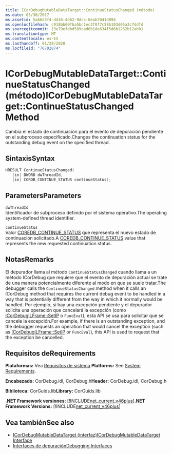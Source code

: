 ```yaml
---
title: ICorDebugMutableDataTarget::ContinueStatusChanged (método)
ms.date: 03/30/2017
ms.assetid: 5a66d3f4-dd16-4d62-9dcc-0eab7041d894
ms.openlocfilehash: c918bb60fba5bc1ec3f0f7c58b103d05a3c7ddfd
ms.sourcegitcommit: 13e79efdbd589cad6b1de634f5d6b1262b12ab01
ms.translationtype: MT
ms.contentlocale: es-ES
ms.lasthandoff: 01/28/2020
ms.locfileid: "76792874"
---
```

# <a name="icordebugmutabledatatargetcontinuestatuschanged-method"></a><span data-ttu-id="64656-102">ICorDebugMutableDataTarget::ContinueStatusChanged (método)</span><span class="sxs-lookup"><span data-stu-id="64656-102">ICorDebugMutableDataTarget::ContinueStatusChanged Method</span></span>
<span data-ttu-id="64656-103">Cambia el estado de continuación para el evento de depuración pendiente en el subproceso especificado.</span><span class="sxs-lookup"><span data-stu-id="64656-103">Changes the continuation status for the outstanding debug event on the specified thread.</span></span>  
  
## <a name="syntax"></a><span data-ttu-id="64656-104">Sintaxis</span><span class="sxs-lookup"><span data-stu-id="64656-104">Syntax</span></span>  
  
```cpp  
HRESULT ContinueStatusChanged(  
   [in] DWORD dwThreadId,  
   [in] CORDB_CONTINUE_STATUS continueStatus);  
```  
  
## <a name="parameters"></a><span data-ttu-id="64656-105">Parameters</span><span class="sxs-lookup"><span data-stu-id="64656-105">Parameters</span></span>  
 `dwThreadId`  
 <span data-ttu-id="64656-106">Identificador de subproceso definido por el sistema operativo.</span><span class="sxs-lookup"><span data-stu-id="64656-106">The operating system-defined thread identifier.</span></span>  
  
 `continueStatus`  
 <span data-ttu-id="64656-107">Valor [COREDB_CONTINUE_STATUS](../../../../docs/framework/unmanaged-api/common-data-types-unmanaged-api-reference.md) que representa el nuevo estado de continuación solicitado.</span><span class="sxs-lookup"><span data-stu-id="64656-107">A [COREDB_CONTINUE_STATUS](../../../../docs/framework/unmanaged-api/common-data-types-unmanaged-api-reference.md) value that represents the new requested continuation status.</span></span>  
  
## <a name="remarks"></a><span data-ttu-id="64656-108">Notas</span><span class="sxs-lookup"><span data-stu-id="64656-108">Remarks</span></span>  
 <span data-ttu-id="64656-109">El depurador llama al método `ContinueStatusChanged` cuando llama a un método ICorDebug que requiere que el evento de depuración actual se trate de una manera potencialmente diferente al modo en que se suele tratar.</span><span class="sxs-lookup"><span data-stu-id="64656-109">The debugger calls the `ContinueStatusChanged` method when it calls an ICorDebug method that requires the current debug event to be handled in a way that is potentially different from the way in which it normally would be handled.</span></span> <span data-ttu-id="64656-110">Por ejemplo, si hay una excepción pendiente y el depurador solicita una operación que cancelará la excepción (como [ICorDebugILFrame::SetIP](icordebugilframe-setip-method.md) o `FuncEval`), esta API se usa para solicitar que se cancele la excepción.</span><span class="sxs-lookup"><span data-stu-id="64656-110">For example, if there is an outstanding exception, and the debugger requests an operation that would cancel the exception (such as [ICorDebugILFrame::SetIP](icordebugilframe-setip-method.md) or `FuncEval`), this API is used to request that the exception be cancelled.</span></span>  
  
## <a name="requirements"></a><span data-ttu-id="64656-111">Requisitos de</span><span class="sxs-lookup"><span data-stu-id="64656-111">Requirements</span></span>  
 <span data-ttu-id="64656-112">**Plataformas:** Vea [Requisitos de sistema](../../../../docs/framework/get-started/system-requirements.md).</span><span class="sxs-lookup"><span data-stu-id="64656-112">**Platforms:** See [System Requirements](../../../../docs/framework/get-started/system-requirements.md).</span></span>  
  
 <span data-ttu-id="64656-113">**Encabezado:** CorDebug.idl, CorDebug.h</span><span class="sxs-lookup"><span data-stu-id="64656-113">**Header:** CorDebug.idl, CorDebug.h</span></span>  
  
 <span data-ttu-id="64656-114">**Biblioteca:** CorGuids.lib</span><span class="sxs-lookup"><span data-stu-id="64656-114">**Library:** CorGuids.lib</span></span>  
  
 <span data-ttu-id="64656-115">**.NET Framework versiones:** [!INCLUDE[net_current_v46plus](../../../../includes/net-current-v46plus-md.md)]</span><span class="sxs-lookup"><span data-stu-id="64656-115">**.NET Framework Versions:** [!INCLUDE[net_current_v46plus](../../../../includes/net-current-v46plus-md.md)]</span></span>  
  
## <a name="see-also"></a><span data-ttu-id="64656-116">Vea también</span><span class="sxs-lookup"><span data-stu-id="64656-116">See also</span></span>

- [<span data-ttu-id="64656-117">ICorDebugMutableDataTarget (interfaz)</span><span class="sxs-lookup"><span data-stu-id="64656-117">ICorDebugMutableDataTarget Interface</span></span>](icordebugmutabledatatarget-interface.md)
- [<span data-ttu-id="64656-118">Interfaces de depuración</span><span class="sxs-lookup"><span data-stu-id="64656-118">Debugging Interfaces</span></span>](debugging-interfaces.md)

